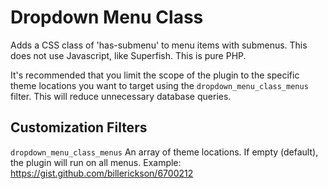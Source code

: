 Dropdown Menu Class
===================

Adds a CSS class of 'has-submenu' to menu items with submenus. This does not use Javascript, like Superfish. This is pure PHP.

It's recommended that you limit the scope of the plugin to the specific theme locations you want to target using the `dropdown_menu_class_menus` filter. This will reduce unnecessary database queries.

Customization Filters
-------------

`dropdown_menu_class_menus`
An array of theme locations. If empty (default), the plugin will run on all menus.
Example: https://gist.github.com/billerickson/6700212
